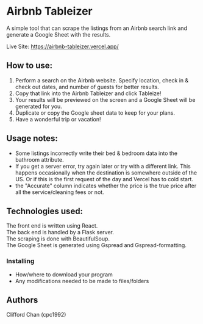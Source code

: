 # Airbnb Tableizer

A simple tool that can scrape the listings from an Airbnb search link and generate a Google Sheet with the results. 

Live Site: https://airbnb-tableizer.vercel.app/

## How to use:

1. Perform a search on the Airbnb website. Specify location, check in & check out dates, and number of guests for better results.
2. Copy that link into the Airbnb Tableizer and click Tableize!
3. Your results will be previewed on the screen and a Google Sheet will be generated for you.
4. Duplicate or copy the Google sheet data to keep for your plans.
5. Have a wonderful trip or vacation!

## Usage notes:

* Some listings incorrectly write their bed & bedroom data into the bathroom attribute.
* If you get a server error, try again later or try with a different link. This happens occasionally when the destination is somewhere outside of the US. Or if this is  the first request of the day and Vercel has to cold start.
* the "Accurate" column indicates whether the price is the true price after all the service/cleaning fees or not.

## Technologies used:

The front end is written using React.   
The back end is handled by a Flask server.  
The scraping is done with BeautifulSoup.  
The Google Sheet is generated using Gspread and Gspread-formatting.  

### Installing

* How/where to download your program
* Any modifications needed to be made to files/folders

## Authors

Clifford Chan (cpc1992)
